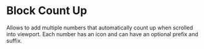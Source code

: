 # Block Count Up

Allows to add multiple numbers that automatically count up when scrolled into viewport. Each number has an icon and can have an optional prefix and suffix.

